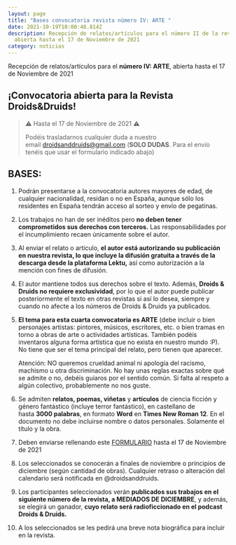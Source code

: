 ```yaml
---
layout: page
title: "Bases convocatoria revista número IV: ARTE "
date: 2021-10-19T10:00:48.814Z
description: Recepción de relatos/artículos para el número II de la revista,
  abierta hasta el 17 de Noviembre de 2021
category: noticias
---
```

Recepción de relatos/artículos para el **número IV: ARTE**, abierta hasta el 17 de Noviembre de 2021

## ¡Convocatoria abierta para la Revista Droids&Druids!

> ⚠️ Hasta el 17 de Noviembre de 2021 ⚠️
>
> Podéis trasladarnos cualquier duda a nuestro email [droidsanddruids@gmail.com](mailto:droidsanddruids@gmail.com) (**SOLO DUDAS**. Para el envío tenéis que usar el formulario indicado abajo)

## BASES:

1. Podrán presentarse a la convocatoria autores mayores de edad, de cualquier nacionalidad, residan o no en España, aunque sólo los residentes en España tendrán acceso al sorteo y envío de pegatinas.
2. Los trabajos no han de ser inéditos pero **no deben tener comprometidos sus derechos con terceros.** Las responsabilidades por el incumplimiento recaen únicamente sobre el autor.
3. Al enviar el relato o artículo, **el autor está autorizando su publicación en nuestra revista, lo que incluye la difusión gratuita a través de la descarga desde la plataforma Lektu,** así como autorización a la mención con fines de difusión.
4. El autor mantiene todos sus derechos sobre el texto. Además, **Droids & Druids no requiere exclusividad**, por lo que el autor puede publicar posteriormente el texto en otras revistas si así lo desea, siempre y cuando no afecte a los números de Droids & Druids ya publicados.
5. **El tema para esta cuarta convocatoria es ARTE** (debe incluir o bien personajes artistas: pintores, músicos, escritores, etc. o bien tramas en torno a obras de arte o actividades artísticas. También podéis inventaros alguna forma artística que no exista en nuestro mundo :P). No tiene que ser el tema principal del relato, pero tienen que aparecer.

   Atención: NO queremos crueldad animal ni apología del racismo, machismo u otra discriminación. No hay unas reglas exactas sobre qué se admite o no, debéis guiaros por el sentido común. Si falta al respeto a algún colectivo, probablemente no nos guste.
6. Se admiten **relatos, poemas, viñetas** y **artículos** de ciencia ficción y género fantástico (incluye terror fantástico), en castellano de hasta **3000 palabras**, en formato **Word** en **Times New Roman 12**. En el documento no debe incluirse nombre o datos personales. Solamente el título y la obra.
7. Deben enviarse rellenando este [FORMULARIO](https://forms.gle/8D7eKKm2z34dpR7F9) hasta el 17 de Noviembre de 2021
8. Los seleccionados se conocerán a finales de noviembre o principios de diciembre (según cantidad de obras). Cualquier retraso o alteración del calendario será notificada en @droidsanddruids. 
9. Los participantes seleccionados verán **publicados sus trabajos en el siguiente número de la revista, a MEDIADOS DE DICIEMBRE**, y además, se elegirá un ganador, **cuyo relato será radioficcionado en el podcast Droids & Druids.**
10. A los seleccionados se les pedirá una breve nota biográfica para incluir en la revista.